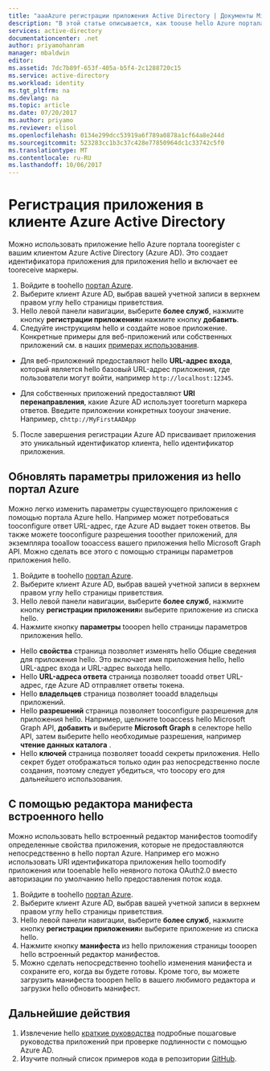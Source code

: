 ```yaml
---
title: "aaaAzure регистрации приложения Active Directory | Документы Microsoft"
description: "В этой статье описывается, как toouse hello Azure портала tooregister приложения с Azure Active Directory"
services: active-directory
documentationcenter: .net
author: priyamohanram
manager: mbaldwin
editor: 
ms.assetid: 7dc7b89f-653f-405a-b5f4-2c1288720c15
ms.service: active-directory
ms.workload: identity
ms.tgt_pltfrm: na
ms.devlang: na
ms.topic: article
ms.date: 07/20/2017
ms.author: priyamo
ms.reviewer: elisol
ms.openlocfilehash: 0134e299dcc53919a6f789a0878a1cf64a8e244d
ms.sourcegitcommit: 523283cc1b3c37c428e77850964dc1c33742c5f0
ms.translationtype: MT
ms.contentlocale: ru-RU
ms.lasthandoff: 10/06/2017
---
```

# <a name="register-your-application-with-your-azure-active-directory-tenant"></a>Регистрация приложения в клиенте Azure Active Directory

Можно использовать приложение hello Azure портала tooregister с вашим клиентом Azure Active Directory (Azure AD). Это создает идентификатора приложения для приложения hello и включает ее tooreceive маркеры.

1. Войдите в toohello [портал Azure](https://portal.azure.com).
2. Выберите клиент Azure AD, выбрав вашей учетной записи в верхнем правом углу hello страницы приветствия.
3. Hello левой панели навигации, выберите **более служб**, нажмите кнопку **регистрации приложения**и нажмите кнопку **добавить**.
4. Следуйте инструкциям hello и создайте новое приложение. Конкретные примеры для веб-приложений или собственных приложений см. в наших [примерах использования](active-directory-developers-guide.md).
  * Для веб-приложений предоставляют hello **URL-адрес входа**, который является hello базовый URL-адрес приложения, где пользователи могут войти, например `http://localhost:12345`.
<!--TODO: add once App ID URI is configurable: hello **App ID URI** is a unique identifier for your application. hello convention is toouse `https://<tenant-domain>/<app-name>`, e.g. `https://contoso.onmicrosoft.com/my-first-aad-app`-->
  * Для собственных приложений предоставляют **URI перенаправления**, какие Azure AD использует tooreturn маркера ответов. Введите приложении конкретных tooyour значение. Например, с`http://MyFirstAADApp`
5. После завершения регистрации Azure AD присваивает приложения это уникальный идентификатор клиента, hello идентификатор приложения.

## <a name="update-application-settings-from-hello-azure-portal"></a>Обновлять параметры приложения из hello портал Azure

Можно легко изменить параметры существующего приложения с помощью портала Azure hello. Например может потребоваться tooconfigure ответ URL-адрес, где Azure AD выдает токен ответов. Вы также можете tooconfigure разрешения tooother приложений, для экземпляра tooallow tooaccess вашего приложения hello Microsoft Graph API. Можно сделать все этого с помощью страницы параметров приложения hello.

1. Войдите в toohello [портал Azure](https://portal.azure.com).
2. Выберите клиент Azure AD, выбрав вашей учетной записи в верхнем правом углу hello страницы приветствия.
3. Hello левой панели навигации, выберите **более служб**, нажмите кнопку **регистрации приложения**и выберите приложение из списка hello.
4. Нажмите кнопку **параметры** tooopen hello страницы параметров приложения hello.
  * Hello **свойства** страница позволяет изменять hello Общие сведения для приложения hello. Это включает имя приложения hello, hello URL-адрес входа и URL-адрес выхода hello.
  * Hello **URL-адреса ответа** страница позволяет tooadd ответ URL-адрес, где Azure AD отправляет ответы токена.
  * Hello **владельцев** страница позволяет tooadd владельцы приложений.
  * Hello **разрешений** страница позволяет tooconfigure разрешения для приложения hello. Например, щелкните tooaccess hello Microsoft Graph API, **добавить** и выберите **Microsoft Graph** в селекторе hello API, затем выберите hello необходимые разрешения, например **чтение данных каталога** .
  * Hello **ключей** страница позволяет tooadd секреты приложения. Hello секрет будет отображаться только один раз непосредственно после создания, поэтому следует убедиться, что toocopy его для дальнейшего использования.

## <a name="use-hello-inline-manifest-editor"></a>С помощью редактора манифеста встроенного hello

Можно использовать hello встроенный редактор манифестов toomodify определенные свойства приложения, которые не предоставляются непосредственно в hello портал Azure. Например его можно использовать URI идентификатора приложения hello toomodify приложения или tooenable hello неявного потока OAuth2.0 вместо авторизации по умолчанию hello предоставления поток кода.

1. Войдите в toohello [портал Azure](https://portal.azure.com).
2. Выберите клиент Azure AD, выбрав вашей учетной записи в верхнем правом углу hello страницы приветствия.
3. Hello левой панели навигации, выберите **более служб**, нажмите кнопку **регистрации приложения**и выберите приложение из списка hello.
4. Нажмите кнопку **манифеста** из hello приложения страницы tooopen hello встроенный редактор манифестов.
5. Можно сделать непосредственно toohello изменения манифеста и сохраните его, когда вы будете готовы. Кроме того, вы можете загрузить манифеста tooopen hello в вашего любимого редактора и загрузки hello обновить манифест.

## <a name="next-steps"></a>Дальнейшие действия

1. Извлечение hello [краткие руководства](active-directory-developers-guide.md) подробные пошаговые руководства приложений при проверке подлинности с помощью Azure AD.
2. Изучите полный список примеров кода в репозитории [GitHub](https://github.com/azure-samples).
